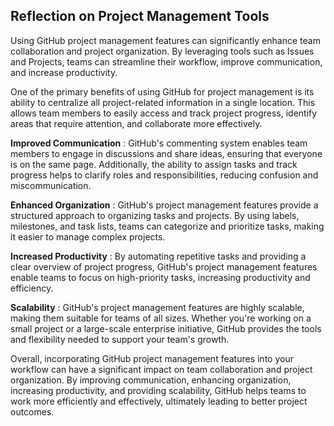 ## Reflection on Project Management Tools

Using GitHub project management features can significantly enhance team collaboration and project organization. By leveraging tools such as Issues and Projects, teams can streamline their workflow, improve communication, and increase productivity.

One of the primary benefits of using GitHub for project management is its ability to centralize all project-related information in a single location. This allows team members to easily access and track project progress, identify areas that require attention, and collaborate more effectively.

**Improved Communication** : GitHub's commenting system enables team members to engage in discussions and share ideas, ensuring that everyone is on the same page. Additionally, the ability to assign tasks and track progress helps to clarify roles and responsibilities, reducing confusion and miscommunication.

**Enhanced Organization** : GitHub's project management features provide a structured approach to organizing tasks and projects. By using labels, milestones, and task lists, teams can categorize and prioritize tasks, making it easier to manage complex projects.

**Increased Productivity** : By automating repetitive tasks and providing a clear overview of project progress, GitHub's project management features enable teams to focus on high-priority tasks, increasing productivity and efficiency.

**Scalability** : GitHub's project management features are highly scalable, making them suitable for teams of all sizes. Whether you're working on a small project or a large-scale enterprise initiative, GitHub provides the tools and flexibility needed to support your team's growth.

Overall, incorporating GitHub project management features into your workflow can have a significant impact on team collaboration and project organization. By improving communication, enhancing organization, increasing productivity, and providing scalability, GitHub helps teams to work more efficiently and effectively, ultimately leading to better project outcomes.
